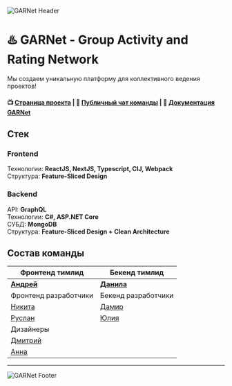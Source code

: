 ![GARNet Header](https://github.com/habralab/garnet-team/assets/17460456/03d4ea06-0468-45ce-8a37-eb1cc22d8085)

# ♨️ GARNet - Group Activity and Rating Network

Мы создаем уникальную платформу для коллективного ведения проектов!

#### 📺 [Страница проекта](https://pet-project.habr.com/) | 👫 [Публичный чат команды](https://t.me/+Xg_8VlOPpz05NTQy) | 📝 [Документация GARNet](https://github.com/habralab/garnet-team/wiki)

## Стек

### Frontend

Технологии: **ReactJS, NextJS, Typescript, CIJ, Webpack**  
Структура: **Feature-Sliced Design**

### Backend

API: **GraphQL**  
Технологии: **C#, ASP.NET Core**  
СУБД: **MongoDB**  
Структура: **Feature-Sliced Design + Clean Architecture**

## Состав команды

| Фронтенд тимлид                                    | Бекенд тимлид                             |
| -------------------------------------------------- | ----------------------------------------- |
| [**Андрей**](https://career.habr.com/torinasakura) | [**Данила**](https://github.com/picolino) |
| Фронтенд разработчики                              | Бекенд разработчики                       |
| [Никита](https://career.habr.com/nelfimov1)        | [Дамир](https://career.habr.com/demorey)  |
| [Руслан](https://career.habr.com/kentjs)           | [Юлия](https://career.habr.com/gfg7)      |
| Дизайнеры                                          |                                           |
| [Дмитрий](https://career.habr.com/dmitryadv)       |                                           |
| [Анна](https://career.habr.com/exanngell)          |                                           |

---

![GARNet Footer](https://github.com/habralab/garnet-team/assets/17460456/d88d1d4f-ab83-49ea-b4a8-aa31efd3b819)
